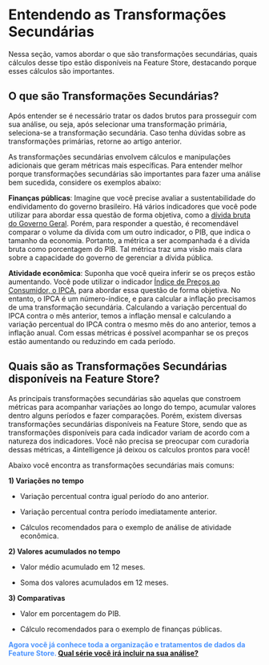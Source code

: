 # Entendendo as Transformações Secundárias

Nessa seção, vamos abordar o que são transformações secundárias, quais cálculos desse tipo estão disponíveis na Feature Store, destacando porque esses cálculos são importantes.

## O que são Transformações Secundárias?

Após entender se é necessário tratar os dados brutos para prosseguir com sua análise, ou seja, após selecionar uma transformação primária, seleciona-se a transformação secundária. Caso tenha dúvidas sobre as transformações primárias, retorne ao artigo anterior.

As transformações secundárias envolvem cálculos e manipulações adicionais que geram métricas mais específicas. Para entender melhor porque transformações secundárias são importantes para fazer uma análise bem sucedida, considere os exemplos abaixo:

**Finanças públicas**: Imagine que você precise avaliar a sustentabilidade do endividamento do governo brasileiro. Há vários indicadores que você pode utilizar para abordar essa questão de forma objetiva, como a [dívida bruta do Governo Geral](https://4casthub.ai/feature-store/indicators/BRPUB0020). Porém, para responder a questão, é recomendável comparar o volume da dívida com um outro indicador, o PIB, que indica o tamanho da economia. Portanto, a métrica a ser acompanhada é a dívida bruta como porcentagem do PIB. Tal métrica traz uma visão mais clara sobre a capacidade do governo de gerenciar a dívida pública.

**Atividade econômica**: Suponha que você queira inferir se os preços estão aumentando. Você pode utilizar o indicador [Índice de Preços ao Consumidor, o IPCA](https://4casthub.ai/feature-store/indicators/BRPRC0046), para abordar essa questão de forma objetiva. No entanto, o IPCA é um número-índice, e para calcular a inflação precisamos de uma transformação secundária. Calculando a variação percentual do IPCA contra o mês anterior, temos a inflação mensal e calculando a variação percentual do IPCA contra o mesmo mês do ano anterior, temos a inflação anual. Com essas métricas é possível acompanhar se os preços estão aumentando ou reduzindo em cada período.

## Quais são as Transformações Secundárias disponíveis na Feature Store?

As principais transformações secundárias são aquelas que constroem métricas para acompanhar variações ao longo do tempo, acumular valores dentro alguns períodos e fazer comparações. Porém, existem diversas transformações secundárias disponíveis na Feature Store, sendo que as transformações disponíveis para cada indicador variam de acordo com a natureza dos indicadores. Você não precisa se preocupar com curadoria dessas métricas, a 4intelligence já deixou os calculos prontos para você!

Abaixo você encontra as transformações secundárias mais comuns:

**1) Variações no tempo**

-   Variação percentual contra igual período do ano anterior.

-   Variação percentual contra período imediatamente anterior.

-   Cálculos recomendados para o exemplo de análise de atividade econômica.

**2) Valores acumulados no tempo**

-   Valor médio acumulado em 12 meses.

-   Soma dos valores acumulados em 12 meses.

**3) Comparativas**

-   Valor em porcentagem do PIB.

-   Cálculo recomendados para o exemplo de finanças públicas.

<style>
blue4i {
  color: #4C94FF;
}
</style>

<blue4i>**Agora você já conhece toda a organização e tratamentos de dados da Feature Store. [Qual série você irá incluir na sua análise?](https://4casthub.ai/feature-store/indicators)**</blue4i>
